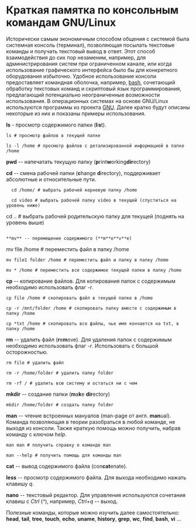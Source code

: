 # Краткая памятка по консольным командам GNU/Linux
Исторически самым экономичным способом общения с системой была системная консоль (терминал), позволяющая посылать текстовые команды и получать текстовый вывод в ответ. 
Этот способ взаимодействия до сих пор незаменим, например, для администрирования систем при ограниченном канале, или когда использование графического интерфейса было бы для
конкретного оборудования избыточно. Удобное использование консоли предоставляет командная оболочка, например, [bash](https://ru.wikipedia.org/wiki/Bash), сочетающий обработку текстовых команд и
скриптовый язык программирования, предлагающий потенциально неограниченные возможности использования.
В операционных системах на основе GNU/Linux используются программы из проекта [GNU](https://ru.wikipedia.org/wiki/%D0%A1%D0%BF%D0%B8%D1%81%D0%BE%D0%BA_%D0%BF%D0%B0%D0%BA%D0%B5%D1%82%D0%BE%D0%B2_GNU).
Далее кратко будут описаны некоторые из них и показаны примеры использования.

**ls** - просмотр содержимого папки (**l**i**s**t). 
```
ls # просмотр файлов в текущей папке
```
```
ls -l /home # просмотр файлов с детализированной информацией в папке /home
```

**pwd** -- напечатать текущую папку (**p**rint**w**orking**dir**ectory)

**cd** -- смена рабочей папки (**c**hange **d**irectory), поддерживает абсолютные и относительные пути. 
```
  cd /home/ # выбрать рабочей корневую папку /home
```
```
  cd video # выбрать рабочей папку video в текущей (спуститься на уровень ниже)
```
  cd .. # выбрать рабочей родительскую папку для текущей (поднять на уровень выше)
```

**mv** -- перемещение содержимого (**m**o**v**e)
```
mv file /home # переместить файл в папку /home
```
mv file1 folder /home # переместить файл и папку в папку /home
```
```
mv * /home # переместить все содержимое текущей папки в папку /home
```

**cp** -- копирование файлов. Для копирования папок с содержимым необходимо использовать флаг _-r_.
```
cp file /home # скопировать файл в текущей папке в /home
```
```
cp -r /mnt/folder /home # скопировать папку вместе с содержимым в папку /home
```
```
cp *txt /home # скопировать все файлы, чье имя кончается на txt, в папку /home
```

**rm** -- удалить файл (**r**e**m**ove). Для удаления папок с содержимым необходимо использовать флаг _-r_. Использовать с большой осторожностью.
```
rm file # удалить файл
```
```
rm -r /home/folder # удалить папку folder
```
```
rm -rf / # удалить всю систему и остаться ни с чем
```

**mkdir** -- создание папки (**m**a**k**e **dir**ectory)
```
mkdir /home/folder # создать папку folder
```

**man** -- чтение встроенных мануалов (man-page от англ. **man**ual). Команда позволяющая в теории разобраться в любой команде, не выходя из консоли. 
Также краткую помощь можно получить, набрав команду с ключом _help_.
```
man man # получить справку о команде man
```
```
man --help # получить помощь для команды man
```

**cat** -- вывод содержимого файла (con**cat**enate).

**less** -- просмотр содержимого файла. Для выхода необходимо нажать клавишу _q_.

**nano** -- текстовый редактор. Для управления используются сочетания клавиш с _Ctrl_ (_^_), например, _Ctrl+q_ -- выход.

Полезные команды, которые можно изучить далее самостоятельно:
**head**, **tail**, **tree**, **touch**, **echo**, **uname**, **history**, **grep**, **wc**, **find**, **bash**, **vi** ...
